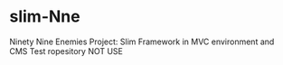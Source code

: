 # slim-Nne
Ninety Nine Enemies Project: Slim Framework in MVC environment and CMS
Test ropesitory NOT USE
